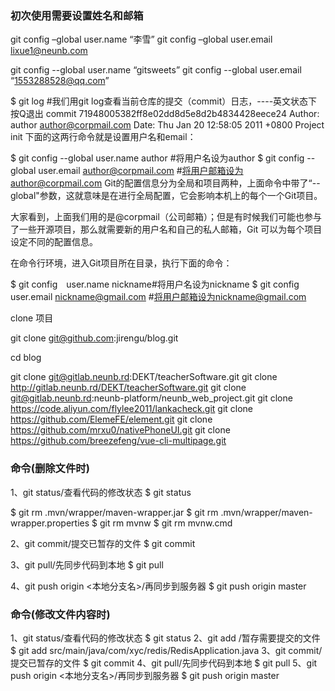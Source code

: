 ### 初次使用需要设置姓名和邮箱

git config –global user.name “李雪”
git config –global user.email lixue1@neunb.com

git config --global user.name “gitsweets”
git config --global user.email “1553288528@qq.com”

$ git log #我们用git log查看当前仓库的提交（commit）日志，----英文状态下按Q退出
commit 71948005382ff8e02dd8d5e8d2b4834428eece24
Author: author <author@corpmail.com>
Date: Thu Jan 20 12:58:05 2011 +0800
Project init
下面的这两行命令就是设置用户名和email：

$ git config --global user.name author #将用户名设为author
$ git config --global user.email author@corpmail.com #将用户邮箱设为author@corpmail.com
Git的配置信息分为全局和项目两种，上面命令中带了“--global"参数，这就意味是在进行全局配置，它会影响本机上的每个一个Git项目。

大家看到，上面我们用的是@corpmail（公司邮箱）；但是有时候我们可能也参与了一些开源项目，那么就需要新的用户名和自己的私人邮箱，Git 可以为每个项目设定不同的配置信息。

在命令行环境，进入Git项目所在目录，执行下面的命令：

$ git config　user.name nickname#将用户名设为nickname
$ git config　user.email nickname@gmail.com #将用户邮箱设为nickname@gmail.com

clone 项目

git clone git@github.com:jirengu/blog.git

cd blog

git clone git@gitlab.neunb.rd:DEKT/teacherSoftware.git
git clone http://gitlab.neunb.rd/DEKT/teacherSoftware.git
git clone git@gitlab.neunb.rd:neunb-platform/neunb_web_project.git
git clone https://code.aliyun.com/flylee2011/lankacheck.git
git clone https://github.com/ElemeFE/element.git
git clone https://github.com/mrxu0/nativePhoneUI.git
git clone https://github.com/breezefeng/vue-cli-multipage.git

### 命令(删除文件时)
1、git status/查看代码的修改状态
$ git status

$ git rm .mvn/wrapper/maven-wrapper.jar
$ git rm .mvn/wrapper/maven-wrapper.properties
$ git rm mvnw
$ git rm mvnw.cmd


2、git commit/提交已暂存的文件
$ git commit

3、git pull/先同步代码到本地
$ git pull

4、git push origin <本地分支名>/再同步到服务器
$ git push origin master

### 命令(修改文件内容时)
1、git status/查看代码的修改状态
$ git status
2、git add <file>/暂存需要提交的文件
$ git add src/main/java/com/xyc/redis/RedisApplication.java
3、git commit/提交已暂存的文件
$ git commit
4、git pull/先同步代码到本地
$ git pull
5、git push origin <本地分支名>/再同步到服务器
$ git push origin master





